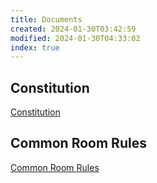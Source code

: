 ```yaml
---
title: Documents
created: 2024-01-30T03:42:59
modified: 2024-01-30T04:33:02
index: true
---
```


## Constitution

[Constitution](Constitution.md)

## Common Room Rules

[Common Room Rules](Common%20Room%20Rules.md)

